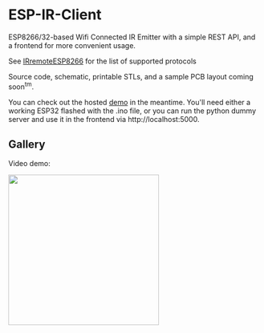 # ESP-IR-Client
ESP8266/32-based Wifi Connected IR Emitter with a simple REST API, and a frontend for more convenient usage.

See [IRremoteESP8266](https://github.com/crankyoldgit/IRremoteESP8266/blob/master/SupportedProtocols.md) for the list of supported protocols

Source code, schematic, printable STLs, and a sample PCB layout coming soon<sup>tm</sup>.

You can check out the hosted [demo](http://elon-f.github.io/) in the meantime. You'll need either a working ESP32 flashed with the .ino file, or you can run the python dummy server and use it in the frontend via http://localhost:5000.

## Gallery

Video demo:

<div align="left">
      <a href="https://youtu.be/ckvIfMO3f9M">
         <img src="https://img.youtube.com/vi/ckvIfMO3f9M/0.jpg" style="width:300px;">
      </a>
</div>

